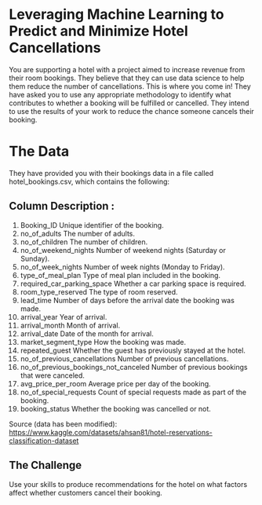 # Leveraging Machine Learning to Predict and Minimize Hotel Cancellations

You are supporting a hotel with a project aimed to increase revenue from their room bookings. 
They believe that they can use data science to help them reduce the number of cancellations. This is where you come in!
They have asked you to use any appropriate methodology to identify what contributes to whether a booking will be fulfilled or cancelled. 
They intend to use the results of your work to reduce the chance someone cancels their booking.

# The Data

They have provided you with their bookings data in a file called hotel_bookings.csv, which contains the following:

## Column	Description :

1. Booking_ID	Unique identifier of the booking.
2. no_of_adults	The number of adults.
3. no_of_children	The number of children.
4. no_of_weekend_nights	Number of weekend nights (Saturday or Sunday).
5. no_of_week_nights	Number of week nights (Monday to Friday).
6. type_of_meal_plan	Type of meal plan included in the booking.
7. required_car_parking_space	Whether a car parking space is required.
8. room_type_reserved	The type of room reserved.
9. lead_time	Number of days before the arrival date the booking was made.
10. arrival_year	Year of arrival.
11. arrival_month	Month of arrival.
12. arrival_date	Date of the month for arrival.
13. market_segment_type	How the booking was made.
14. repeated_guest	Whether the guest has previously stayed at the hotel.
15. no_of_previous_cancellations	Number of previous cancellations.
16. no_of_previous_bookings_not_canceled	Number of previous bookings that were canceled.
17. avg_price_per_room	Average price per day of the booking.
18. no_of_special_requests	Count of special requests made as part of the booking.
19. booking_status	Whether the booking was cancelled or not.

Source (data has been modified): https://www.kaggle.com/datasets/ahsan81/hotel-reservations-classification-dataset

## The Challenge

Use your skills to produce recommendations for the hotel on what factors affect whether customers cancel their booking.
